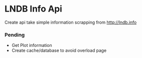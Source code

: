 # LNDB Info Api

Create api take simple information scrapping from http://lndb.info


### Pending
- Get Plot information
- Create cache/database to avoid overload page
  